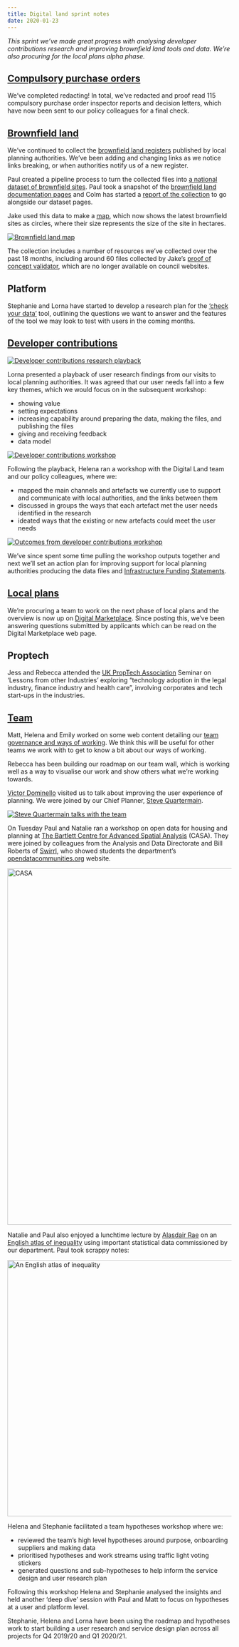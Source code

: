 ```yaml
---
title: Digital land sprint notes
date: 2020-01-23
---
```


_This sprint we’ve made great progress with analysing developer contributions research and improving brownfield land tools and data. We’re also procuring for the local plans alpha phase._

## [Compulsory purchase orders](https://digital-land.github.io/project/compulsory-purchase-orders/)

We’ve completed redacting! In total, we’ve redacted and proof read 115 compulsory purchase order inspector reports and decision letters, which have now been sent to our policy colleagues for a final check. 

## [Brownfield land](https://digital-land.github.io/project/brownfield-sites/) 

We’ve continued to collect the [brownfield land registers](https://github.com/digital-land/brownfield-land-collection) published by local planning authorities. We’ve been adding and changing links as we notice links breaking, or when authorities notify us of a new register. 

Paul created a pipeline process to turn the collected files into [a national dataset of brownfield sites](https://digital-land.github.io/dataset/brownfield-land/). Paul took a snapshot of the [brownfield land documentation pages](https://digital-land.github.io/brownfield-land-screenshots/) and Colm has started a [report of the collection](https://digital-land.github.io/resource/report.html) to go alongside our dataset pages. 

Jake used this data to make a [map](https://digital-land.github.io/map/), which now shows the latest brownfield sites as circles, where their size represents the size of the site in hectares.

<a data-flickr-embed="true" href="https://www.flickr.com/photos/182343195@N08/49434050693/in/dateposted-public/" title="Brownfield land map"><img src="https://live.staticflickr.com/65535/49434050693_14b407edf8_k.jpg" alt="Brownfield land map"></a>

The collection includes a number of resources we’ve collected over the past 18 months, including around 60 files collected by Jake’s [proof of concept validator](https://github.com/digital-land/validator-serverless), which are no longer available on council websites.

## Platform 

Stephanie and Lorna have started to develop a research plan for the [‘check your data’](https://brownfield-sites-validator.herokuapp.com/) tool, outlining the questions we want to answer and the features of the tool we may look to test with users in the coming months.

## [Developer contributions](https://digital-land.github.io/project/developer-contributions/)

<a data-flickr-embed="true" href="https://www.flickr.com/photos/182343195@N08/49434495971/in/dateposted-public/" title="Developer contributions research playback"><img src="https://live.staticflickr.com/65535/49434495971_ecdd8487af_k.jpg" alt="Developer contributions research playback"></a>

Lorna presented a playback of user research findings from our visits to local planning authorities. It was agreed that our user needs fall into a few key themes, which we would focus on in the subsequent workshop:

* showing value
* setting expectations
* increasing capability around preparing the data, making the files, and publishing the files
* giving and receiving feedback
* data model

<a href="https://www.flickr.com/photos/182343195@N08/49434720777/in/dateposted-public/" title="Developer contributions workshop"><img src="https://live.staticflickr.com/65535/49434720777_0535bf689a_k.jpg" alt="Developer contributions workshop"></a>

Following the playback, Helena ran a workshop with the Digital Land team and our policy colleagues, where we:

* mapped the main channels and artefacts we currently use to support and communicate with local authorities, and the links between them
* discussed in groups the ways that each artefact met the user needs identified in the research
* ideated ways that the existing or new artefacts could meet the user needs

<a href="https://www.flickr.com/photos/182343195@N08/49434024463/in/dateposted-public/" title="Outcomes from developer contributions workshop"><img src="https://live.staticflickr.com/65535/49434024463_3893ddbf3c_k.jpg" alt="Outcomes from developer contributions workshop"></a>

We’ve since spent some time pulling the workshop outputs together and next we’ll set an action plan for improving support for local planning authorities producing the data files and [Infrastructure Funding Statements](https://digital-land.github.io/project/infrastructure-funding-statement/).

## [Local plans](https://digital-land.github.io/project/local-plans/)

We’re procuring a team to work on the next phase of local plans and the overview is now up on [Digital Marketplace](https://www.digitalmarketplace.service.gov.uk/digital-outcomes-and-specialists/opportunities/11591). Since posting this, we’ve been answering questions submitted by applicants which can be read on the Digital Marketplace web page.

## Proptech

Jess and Rebecca attended the [UK PropTech Association](https://ukproptech.com/) Seminar on ‘Lessons from other Industries’ exploring “technology adoption in the legal industry, finance industry and health care”, involving corporates and tech start-ups in the industries.

## [Team](https://digital-land.github.io/about/)

Matt, Helena and Emily worked on some web content detailing our [team governance and ways of working](/about/how-we-work/). We think this will be useful for other teams we work with to get to know a bit about our ways of working.

Rebecca has been building our roadmap on our team wall, which is working well as a way to visualise our work and show others what we’re working towards.

[Victor Dominello](https://en.wikipedia.org/wiki/Victor_Dominello) visited us to talk about improving the user experience of planning. We were joined by our Chief Planner, [Steve Quartermain](https://www.gov.uk/government/people/steve-quartermain).

<a href="https://www.flickr.com/photos/182343195@N08/49434886292/in/dateposted-public/" title="Steve Quartermain talks with the team"><img src="https://live.staticflickr.com/65535/49434886292_21e2560a18_k.jpg" alt="Steve Quartermain talks with the team"></a>

On Tuesday Paul and Natalie ran a workshop on open data for housing and planning at [The Bartlett Centre for Advanced Spatial Analysis](https://www.ucl.ac.uk/bartlett/casa/) (CASA). They were joined by colleagues from the Analysis and Data Directorate and Bill Roberts of [Swirrl](https://www.swirrl.com/), who showed students the department’s [opendatacommunities.org](https://opendatacommunities.org) website.
 
<a href="https://www.flickr.com/photos/psd/49423754827/in/photostream/" title="CASA"><img src="https://live.staticflickr.com/65535/49423754827_f8cf9bda19_c.jpg" width="530" height="800" alt="CASA"></a>

Natalie and Paul also enjoyed a lunchtime lecture by [Alasdair Rae](https://twitter.com/undertheraedar) on an [English atlas of inequality](https://docs.google.com/presentation/d/1bkshSLG_XyZC7Ja1ASQa1TakZ5_ZMOs7Yn2RqvW-ksk/edit) using important statistical data commissioned by our department. Paul took scrappy notes:

<a href="https://www.flickr.com/photos/psd/49394428542/in/dateposted-public/" title="An English atlas of inequality"><img src="https://live.staticflickr.com/65535/49394428542_6104f2b8ec_c.jpg" width="800" height="575" alt="An English atlas of inequality"></a>

Helena and Stephanie facilitated a team hypotheses workshop where we:

* reviewed the team’s high level hypotheses around purpose, onboarding suppliers and making data
* prioritised hypotheses and work streams using traffic light voting stickers 
* generated questions and sub-hypotheses to help inform the service design and user research plan

Following this workshop Helena and Stephanie analysed the insights and held another ‘deep dive’ session with Paul and Matt to focus on hypotheses at a user and platform level. 

Stephanie, Helena and Lorna have been using the roadmap and hypotheses work to start building a user research and service design plan across all projects for Q4 2019/20 and Q1 2020/21. 
